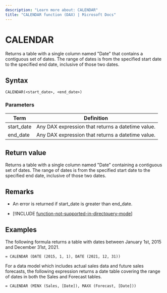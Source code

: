 ```yaml
---
description: "Learn more about: CALENDAR"
title: "CALENDAR function (DAX) | Microsoft Docs"
---
```

# CALENDAR
  
Returns a table with a single column named "Date" that contains a contiguous set of dates. The range of dates is from the specified start date to the specified end date, inclusive of those two dates.  
  
## Syntax  
  
```dax
CALENDAR(<start_date>, <end_date>)  
```
  
### Parameters  
  
|Term|Definition|  
|--------|--------------|  
|start_date|Any DAX expression that returns a datetime value.|  
|end_date|Any DAX expression that returns a datetime value.|  
  
## Return value

Returns a table with a single column named "Date" containing a contiguous set of dates. The range of dates is from the specified start date to the specified end date, inclusive of those two dates.  
  
## Remarks

- An error is returned if start_date is greater than end_date.  

- [!INCLUDE [function-not-supported-in-directquery-mode](includes/function-not-supported-in-directquery-mode.md)]
  
## Examples

The following formula returns a table with dates between January 1st, 2015 and December 31st, 2021.  
  
```dax
= CALENDAR (DATE (2015, 1, 1), DATE (2021, 12, 31))
```
  
For a data model which includes actual sales data and future sales forecasts, the following expression returns a date table covering the range of dates in both the Sales and Forecast tables.  
  
```dax
= CALENDAR (MINX (Sales, [Date]), MAXX (Forecast, [Date]))
```  
